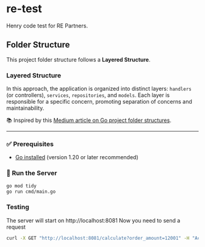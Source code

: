 # re-test
Henry code test for RE Partners.

## Folder Structure

This project folder structure follows a **Layered Structure**.

### Layered Structure
In this approach, the application is organized into distinct layers: `handlers` (or controllers), `services`, `repositories`, and `models`. Each layer is responsible for a specific concern, promoting separation of concerns and maintainability.

📚 Inspired by this [Medium article on Go project folder structures](https://medium.com/@smart_byte_labs/organize-like-a-pro-a-simple-guide-to-go-project-folder-structures-e85e9c1769c2).

---

### ✅ Prerequisites

- [Go installed](https://go.dev/doc/install) (version 1.20 or later recommended)

### 🚀 Run the Server

```bash
go mod tidy
go run cmd/main.go
```

### Testing
The server will start on http://localhost:8081
Now you need to send a request

```bash
curl -X GET "http://localhost:8081/calculate?order_amount=12001" -H "Accept: application/json"
```